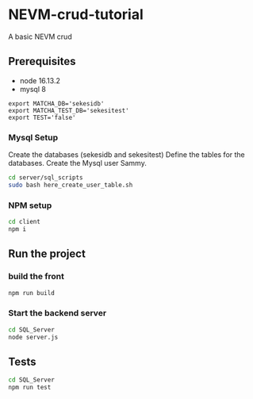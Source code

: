 # NEVM-crud-tutorial
A basic NEVM crud

## Prerequisites

- node 16.13.2
- mysql 8

```
export MATCHA_DB='sekesidb'
export MATCHA_TEST_DB='sekesitest'
export TEST='false'

```
### Mysql Setup

Create the databases (sekesidb and sekesitest)
Define the tables for the databases.
Create the Mysql user Sammy.

```bash
cd server/sql_scripts
sudo bash here_create_user_table.sh
```

### NPM setup

```bash
cd client
npm i
```

## Run the project

### build the front

```bash
npm run build
```

### Start the backend server


```bash
cd SQL_Server
node server.js
```



## Tests

```bash
cd SQL_Server
npm run test
```
